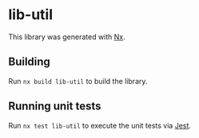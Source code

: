 # lib-util

This library was generated with [Nx](https://nx.dev).

## Building

Run `nx build lib-util` to build the library.

## Running unit tests

Run `nx test lib-util` to execute the unit tests via [Jest](https://jestjs.io).
